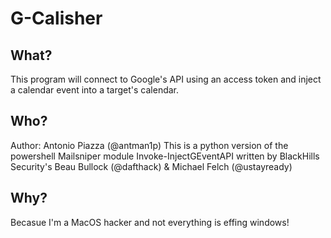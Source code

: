 # G-Calisher
## What?
This program will connect to Google's API using an access token and inject a calendar event into a target's calendar.
## Who?
Author: Antonio Piazza (@antman1p)
This is a python version of the powershell Mailsniper module Invoke-InjectGEventAPI written by BlackHills Security's 
Beau Bullock (@dafthack) & Michael Felch (@ustayready)
## Why?
Becasue I'm a MacOS hacker and not everything is effing windows!
